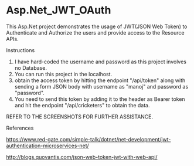 # Asp.Net_JWT_OAuth
This Asp.Net project demonstrates the usage of JWT(JSON Web Token) to Authenticate and Authorize the users and provide access to the Resource APIs.

Instructions
1. I have hard-coded the username and password as this project involves no Database.
2. You can run this project in the localhost.
3. obtain the access token by hitting the endpoint "/api/token" along with sending a form JSON body with username as "manoj" and password as "password".
4. You need to send this token by adding it to the header as Bearer token and hit the endpoint "/api/cricketers" to obtain the data.


REFER TO THE SCREENSHOTS FOR FURTHER ASSISTANCE.


References

https://www.red-gate.com/simple-talk/dotnet/net-development/jwt-authentication-microservices-net/


http://blogs.quovantis.com/json-web-token-jwt-with-web-api/
